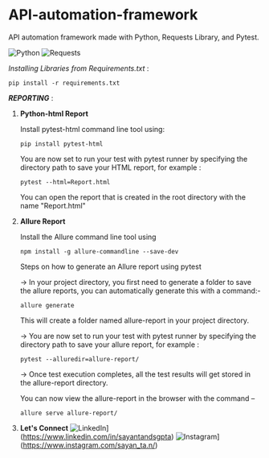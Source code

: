 # API-automation-framework
API automation framework made with Python, Requests Library, and Pytest.

![Python](https://img.shields.io/badge/Python-3776AB?style=for-the-badge&logo=python&logoColor=white)
![Requests](https://img.shields.io/badge/Requests-2CA5E0?style=for-the-badge&logo=python&logoColor=white)


_Installing Libraries from Requirements.txt_ : 

`pip install -r requirements.txt`

**_REPORTING_** :

1) **Python-html Report**

   Install pytest-html command line tool using:

   `pip install pytest-html`

   You are now set to run your test with pytest runner by specifying the directory path to save your HTML report, for example :
   
   `pytest --html=Report.html`
    

   You can open the report that is created in the root directory with the name "Report.html"


2) **Allure Report**

   Install the Allure command line tool using 
   
   `npm install -g allure-commandline --save-dev`


   Steps on how to generate an Allure report using pytest

   -> In your project directory, you first need to generate a folder to save the allure reports, you can automatically generate this with a command:-
   
   `allure generate`
   
   This will create a folder named allure-report in your project directory.
   
   -> You are now set to run your test with pytest runner by specifying the directory path to save your allure report, for example :
   
   `pytest --alluredir=allure-report/`
   
   -> Once test execution completes, all the test results will get stored in the allure-report directory.
   
   You can now view the allure-report in the browser with the command –
   
   `allure serve allure-report/`


  3) **Let's Connect**
     ![LinkedIn](https://img.shields.io/badge/LinkedIn-Profile-blue)](https://www.linkedin.com/in/sayantandsgpta)
     ![Instagram](https://img.shields.io/badge/Instagram-Profile-orange)](https://www.instagram.com/sayan_ta.n/)
